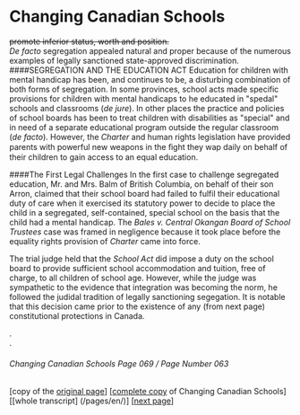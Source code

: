 # Changing Canadian Schools

~~promote inferior status, worth and position.~~  
*De facto* segregation appealed natural and proper because of the numerous examples of legally sanctioned state-approved discrimination.  
####SEGREGATION AND THE EDUCATION ACT
Education for children with mental handicap has been, and continues to be, a disturbing combination of both forms of segregation. In some provinces, school acts made specific provisions for children with mental handicaps to he educated in "spedal" schools and classrooms (*de jure*). In other places the practice and policies of school boards has been to treat children with disabilities as "special" and in need of a separate educational program outside the regular classroom (*de facto*). However, the *Charter* and human rights legislation have provided parents with powerful new weapons in the ﬁght they wap daily on behalf of their children to gain access to an equal education.  

####The First Legal Challenges
In the first case to challenge segregated education, Mr. and Mrs. Balm of British Columbia, on behalf of their son Arron, claimed that their school board had failed to fulfil their educational duty of care when it exercised its statutory power to decide to place the child in a segregated, self-contained, special school on the basis that the child had a mental handicap. The *Bales v. Central Okangan Board of School Trustees* case was framed in negligence because it took place before the equality rights provision of *Charter* came into force.  

The trial judge held that the *School Act* did impose a duty on the school board to provide sufficient school accommodation and tuition, free of charge, to all children of school age. However, while the judge was sympathetic to the evidence that integration was becoming the norm, he followed the judidal tradition of legally sanctioning segegation. It is notable that this decision came prior to the existence of any (from next page) constitutional protections in Canada.

.  
.  

###### Changing Canadian Schools Page 069 / Page Number 063

[copy of the [original page](/copies-from-original/CCS069-page063.png)]
[[complete copy](/copies-from-original/BestCopy_Changing_Canadian_Schools_Perspectives_on_Disability_and_Inclusion.pdf) of Changing Canadian Schools]
[[whole transcript] (/pages/en/)]
[[next page](Changing_Canadian_Schools-070)]

